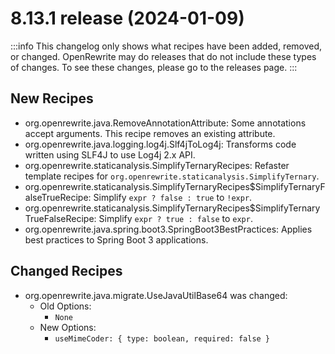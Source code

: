 # 8.13.1 release (2024-01-09)

:::info
This changelog only shows what recipes have been added, removed, or changed. OpenRewrite may do releases that do not include these types of changes. To see these changes, please go to the releases page.
:::

## New Recipes

* org.openrewrite.java.RemoveAnnotationAttribute: Some annotations accept arguments. This recipe removes an existing attribute. 
* org.openrewrite.java.logging.log4j.Slf4jToLog4j: Transforms code written using SLF4J to use Log4j 2.x API. 
* org.openrewrite.staticanalysis.SimplifyTernaryRecipes: Refaster template recipes for `org.openrewrite.staticanalysis.SimplifyTernary`. 
* org.openrewrite.staticanalysis.SimplifyTernaryRecipes$SimplifyTernaryFalseTrueRecipe: Simplify `expr ? false : true` to `!expr`. 
* org.openrewrite.staticanalysis.SimplifyTernaryRecipes$SimplifyTernaryTrueFalseRecipe: Simplify `expr ? true : false` to `expr`.
*  org.openrewrite.java.spring.boot3.SpringBoot3BestPractices: Applies best practices to Spring Boot 3 applications.

## Changed Recipes

* org.openrewrite.java.migrate.UseJavaUtilBase64 was changed:
  * Old Options:
    * `None`
  * New Options:
    * `useMimeCoder: { type: boolean, required: false }`